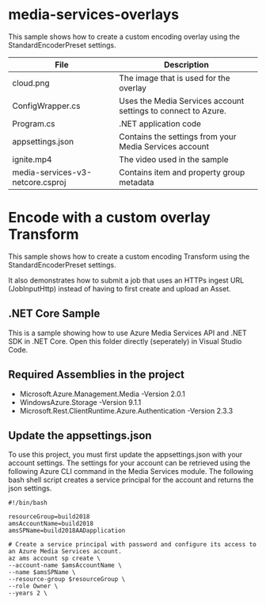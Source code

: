 # media-services-overlays

This sample shows how to create a custom encoding overlay using the StandardEncoderPreset settings.

| File | Description |
| ---- | ----------- |
| cloud.png | The image that is used for the overlay |
| ConfigWrapper.cs | Uses the Media Services account settings to connect to Azure. |
| Program.cs | .NET application code |
| appsettings.json | Contains the settings from your Media Services account |
| ignite.mp4 | The video used in the sample |
| media-services-v3-netcore.csproj | Contains item and property group metadata |

# Encode with a custom overlay Transform
This sample shows how to create a custom encoding Transform using the StandardEncoderPreset settings.

It also demonstrates how to submit a job that uses an HTTPs ingest URL (JobInputHttp) instead of having to first create and upload an Asset.


## .NET Core Sample

This is a sample showing how to use Azure Media Services API and .NET SDK in .NET Core.
Open this folder directly (seperately) in Visual Studio Code.

## Required Assemblies in the project

- Microsoft.Azure.Management.Media -Version 2.0.1
- WindowsAzure.Storage  -Version 9.1.1
- Microsoft.Rest.ClientRuntime.Azure.Authentication -Version 2.3.3

## Update the appsettings.json

To use this project, you must first update the appsettings.json with your account settings. The settings for your account can be retrieved using the following Azure CLI command in the Media Services module.
The following bash shell script creates a service principal for the account and returns the json settings.

    #!/bin/bash

    resourceGroup=build2018
    amsAccountName=build2018
    amsSPName=build2018AADapplication

    # Create a service principal with password and configure its access to an Azure Media Services account.
    az ams account sp create \
    --account-name $amsAccountName \
    --name $amsSPName \
    --resource-group $resourceGroup \
    --role Owner \
    --years 2 \
